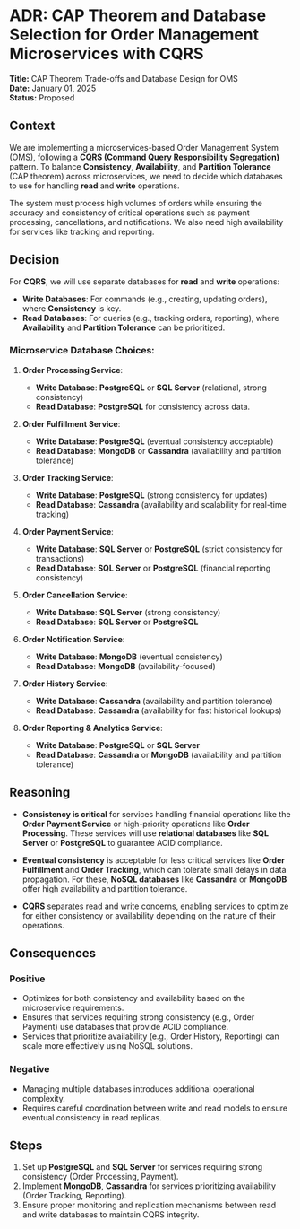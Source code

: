 
# ADR: CAP Theorem and Database Selection for Order Management Microservices with CQRS

**Title:** CAP Theorem Trade-offs and Database Design for OMS  
**Date:** January 01, 2025  
**Status:** Proposed

## Context
We are implementing a microservices-based Order Management System (OMS), following a **CQRS (Command Query Responsibility Segregation)** pattern. To balance **Consistency**, **Availability**, and **Partition Tolerance** (CAP theorem) across microservices, we need to decide which databases to use for handling **read** and **write** operations.

The system must process high volumes of orders while ensuring the accuracy and consistency of critical operations such as payment processing, cancellations, and notifications. We also need high availability for services like tracking and reporting.

## Decision

For **CQRS**, we will use separate databases for **read** and **write** operations:
- **Write Databases**: For commands (e.g., creating, updating orders), where **Consistency** is key.
- **Read Databases**: For queries (e.g., tracking orders, reporting), where **Availability** and **Partition Tolerance** can be prioritized.

### Microservice Database Choices:

1. **Order Processing Service**:
   - **Write Database**: **PostgreSQL** or **SQL Server** (relational, strong consistency)
   - **Read Database**: **PostgreSQL** for consistency across data.
   
2. **Order Fulfillment Service**:
   - **Write Database**: **PostgreSQL** (eventual consistency acceptable)
   - **Read Database**: **MongoDB** or **Cassandra** (availability and partition tolerance)

3. **Order Tracking Service**:
   - **Write Database**: **PostgreSQL** (strong consistency for updates)
   - **Read Database**: **Cassandra** (availability and scalability for real-time tracking)

4. **Order Payment Service**:
   - **Write Database**: **SQL Server** or **PostgreSQL** (strict consistency for transactions)
   - **Read Database**: **SQL Server** or **PostgreSQL** (financial reporting consistency)

5. **Order Cancellation Service**:
   - **Write Database**: **SQL Server** (strong consistency)
   - **Read Database**: **SQL Server** or **PostgreSQL**

6. **Order Notification Service**:
   - **Write Database**: **MongoDB** (eventual consistency)
   - **Read Database**: **MongoDB** (availability-focused)

7. **Order History Service**:
   - **Write Database**: **Cassandra**  (availability and partition tolerance)
   - **Read Database**: **Cassandra** (availability for fast historical lookups)

8. **Order Reporting & Analytics Service**:
   - **Write Database**: **PostgreSQL** or **SQL Server**
   - **Read Database**: **Cassandra** or **MongoDB** (availability and partition tolerance)

## Reasoning

- **Consistency is critical** for services handling financial operations like the **Order Payment Service** or high-priority operations like **Order Processing**. These services will use **relational databases** like **SQL Server** or **PostgreSQL** to guarantee ACID compliance.
  
- **Eventual consistency** is acceptable for less critical services like **Order Fulfillment** and **Order Tracking**, which can tolerate small delays in data propagation. For these, **NoSQL databases** like **Cassandra** or **MongoDB** offer high availability and partition tolerance.

- **CQRS** separates read and write concerns, enabling services to optimize for either consistency or availability depending on the nature of their operations.

## Consequences

### Positive
- Optimizes for both consistency and availability based on the microservice requirements.
- Ensures that services requiring strong consistency (e.g., Order Payment) use databases that provide ACID compliance.
- Services that prioritize availability (e.g., Order History, Reporting) can scale more effectively using NoSQL solutions.

### Negative
- Managing multiple databases introduces additional operational complexity.
- Requires careful coordination between write and read models to ensure eventual consistency in read replicas.

## Steps
1. Set up **PostgreSQL** and **SQL Server** for services requiring strong consistency (Order Processing, Payment).
2. Implement **MongoDB**, **Cassandra** for services prioritizing availability (Order Tracking, Reporting).
3. Ensure proper monitoring and replication mechanisms between read and write databases to maintain CQRS integrity.
